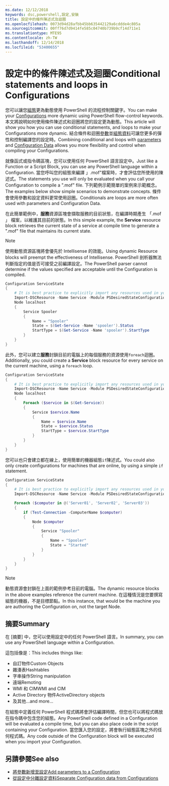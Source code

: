 ```yaml
---
ms.date: 12/12/2018
keywords: dsc,powershell,設定,安裝
title: 設定中的條件陳述式及迴圈
ms.openlocfilehash: 0073d94d28afbb45bb635442129a6cddde4c805a
ms.sourcegitcommit: 00ff76d7d9414fe585c04740b739b9cf14d711e1
ms.translationtype: MTE95
ms.contentlocale: zh-TW
ms.lasthandoff: 12/14/2018
ms.locfileid: "53400655"
---
```

# <a name="conditional-statements-and-loops-in-configurations"></a><span data-ttu-id="09586-103">設定中的條件陳述式及迴圈</span><span class="sxs-lookup"><span data-stu-id="09586-103">Conditional statements and loops in Configurations</span></span>

<span data-ttu-id="09586-104">您可以讓您[組態](configurations.md)更為動態使用 PowerShell 的流程控制關鍵字。</span><span class="sxs-lookup"><span data-stu-id="09586-104">You can make your [Configurations](configurations.md) more dynamic using PowerShell flow-control keywords.</span></span> <span data-ttu-id="09586-105">本文將說明如何使用條件陳述式和迴圈將您的設定更為動態。</span><span class="sxs-lookup"><span data-stu-id="09586-105">This article will show you how you can use conditional statements, and loops to make your Configurations more dynamic.</span></span> <span data-ttu-id="09586-106">結合條件和迴圈[參數](add-parameters-to-a-configuration.md)並[組態資料](configData.md)可讓您更多的彈性和控制編譯您的設定時。</span><span class="sxs-lookup"><span data-stu-id="09586-106">Combining conditional and loops with [parameters](add-parameters-to-a-configuration.md) and [Configuration Data](configData.md) allows you more flexibility and control when compiling your Configurations.</span></span>

<span data-ttu-id="09586-107">就像函式或指令碼區塊，您可以使用任何 PowerShell 語言設定中。</span><span class="sxs-lookup"><span data-stu-id="09586-107">Just like a Function or a Script Block, you can use any PowerShell language within a Configuration.</span></span> <span data-ttu-id="09586-108">當您呼叫您的組態來編譯 」.mof"檔案時，才會評估您所使用的陳述式。</span><span class="sxs-lookup"><span data-stu-id="09586-108">The statements you use will only be evaluated when you call your Configuration to compile a ".mof" file.</span></span> <span data-ttu-id="09586-109">下列範例示範簡單的案例來示範概念。</span><span class="sxs-lookup"><span data-stu-id="09586-109">The examples below show simple scenarios to demonstrate concepts.</span></span> <span data-ttu-id="09586-110">條件會使用參數和設定資料更常使用迴圈。</span><span class="sxs-lookup"><span data-stu-id="09586-110">Conditionals are loops are more often used with parameters and Configuration Data.</span></span>

<span data-ttu-id="09586-111">在此簡單範例中，**服務**資源區塊會擷取服務的目前狀態，在編譯時期產生 「.mof 」 檔案，以維護其目前的狀態。</span><span class="sxs-lookup"><span data-stu-id="09586-111">In this simple example, the **Service** resource block retrieves the current state of a service at compile time to generate a ".mof" file that maintains its current state.</span></span>

> [!NOTE]
> <span data-ttu-id="09586-112">使用動態資源區塊將會優先於 Intellisense 的效能。</span><span class="sxs-lookup"><span data-stu-id="09586-112">Using dynamic Resource blocks will preempt the effectiveness of Intellisense.</span></span> <span data-ttu-id="09586-113">PowerShell 剖析器無法判斷指定的值是否可接受之前編譯設定。</span><span class="sxs-lookup"><span data-stu-id="09586-113">The PowerShell parser cannot determine if the values specified are acceptable until the Configuration is compiled.</span></span>

```powershell
Configuration ServiceState
{
    # It is best practice to explicitly import any resources used in your Configurations.
    Import-DSCResource -Name Service -Module PSDesiredStateConfiguration
    Node localhost
    {
        Service Spooler
        {
            Name = "Spooler"
            State = $(Get-Service -Name 'spooler').Status
            StartType = $(Get-Service -Name 'spooler').StartType
        }
    }
}
```

<span data-ttu-id="09586-114">此外，您可以建立**服務**封鎖目前的電腦上的每個服務的資源使用`foreach`迴圈。</span><span class="sxs-lookup"><span data-stu-id="09586-114">Additionally, you could create a **Service** block resource for every service on the current machine, using a `foreach` loop.</span></span>

```powershell
Configuration ServiceState
{
    # It is best practice to explicitly import any resources used in your Configurations.
    Import-DSCResource -Name Service -Module PSDesiredStateConfiguration
    Node localhost
    {
        Foreach ($service in $(Get-Service))
        {
            Service $service.Name
            {
                Name = $service.Name
                State = $service.Status
                StartType = $service.StartType
            }
        }
    }
}
```

<span data-ttu-id="09586-115">您可以也只會建立都在線上，使用簡單的機器組態`if`陳述式。</span><span class="sxs-lookup"><span data-stu-id="09586-115">You could also only create configurations for machines that are online, by using a simple `if` statement.</span></span>

```powershell
Configuration ServiceState
{
    # It is best practice to explicitly import any resources used in your Configurations.
    Import-DSCResource -Name Service -Module PSDesiredStateConfiguration

    Foreach ($computer in @('Server01', 'Server02', 'Server03'))
    {
        if (Test-Connection -ComputerName $computer)
        {
            Node $computer
            {
                Service "Spooler"
                {
                    Name = "Spooler"
                    State = "Started"
                }
            }
        }
    }
}
```

> [!NOTE]
> <span data-ttu-id="09586-116">動態資源會封鎖在上面的範例參考目前的電腦。</span><span class="sxs-lookup"><span data-stu-id="09586-116">The dynamic resource blocks in the above examples reference the current machine.</span></span> <span data-ttu-id="09586-117">在這種情況是您要撰寫組態的機器，不是目標節點。</span><span class="sxs-lookup"><span data-stu-id="09586-117">In this instance, that would be the machine you are authoring the Configuration on, not the target Node.</span></span>

<!---
Mention Get-DSCConfigurationFromSystem
-->

## <a name="summary"></a><span data-ttu-id="09586-118">摘要</span><span class="sxs-lookup"><span data-stu-id="09586-118">Summary</span></span>

<span data-ttu-id="09586-119">在 [摘要] 中，您可以使用設定中的任何 PowerShell 語言。</span><span class="sxs-lookup"><span data-stu-id="09586-119">In summary, you can use any PowerShell language within a Configuration.</span></span>

<span data-ttu-id="09586-120">這包括像是：</span><span class="sxs-lookup"><span data-stu-id="09586-120">This includes things like:</span></span>

- <span data-ttu-id="09586-121">自訂物件</span><span class="sxs-lookup"><span data-stu-id="09586-121">Custom Objects</span></span>
- <span data-ttu-id="09586-122">雜湊表</span><span class="sxs-lookup"><span data-stu-id="09586-122">Hashtables</span></span>
- <span data-ttu-id="09586-123">字串操作</span><span class="sxs-lookup"><span data-stu-id="09586-123">String manipulation</span></span>
- <span data-ttu-id="09586-124">遠端</span><span class="sxs-lookup"><span data-stu-id="09586-124">Remoting</span></span>
- <span data-ttu-id="09586-125">WMI 和 CIM</span><span class="sxs-lookup"><span data-stu-id="09586-125">WMI and CIM</span></span>
- <span data-ttu-id="09586-126">Active Directory 物件</span><span class="sxs-lookup"><span data-stu-id="09586-126">ActiveDirectory objects</span></span>
- <span data-ttu-id="09586-127">及其他...</span><span class="sxs-lookup"><span data-stu-id="09586-127">and more...</span></span>

<span data-ttu-id="09586-128">在組態中定義任何 PowerShell 程式碼將會評估編譯時間，但您也可以將程式碼放在指令碼中包含您的組態。</span><span class="sxs-lookup"><span data-stu-id="09586-128">Any PowerShell code defined in a Configuration will be evaluated a compile time, but you can also place code in the script containing your Configuration.</span></span> <span data-ttu-id="09586-129">當您匯入您的設定，將會執行組態區塊之外的任何程式碼。</span><span class="sxs-lookup"><span data-stu-id="09586-129">Any code outside of the Configuration block will be executed when you import your Configuration.</span></span>

## <a name="see-also"></a><span data-ttu-id="09586-130">另請參閱</span><span class="sxs-lookup"><span data-stu-id="09586-130">See also</span></span>

- [<span data-ttu-id="09586-131">將參數新增至設定</span><span class="sxs-lookup"><span data-stu-id="09586-131">Add parameters to a Configuration</span></span>](add-parameters-to-a-configuration.md)
- [<span data-ttu-id="09586-132">從設定中分離設定資料</span><span class="sxs-lookup"><span data-stu-id="09586-132">Separate Configuration data from Configurations</span></span>](configData.md)
